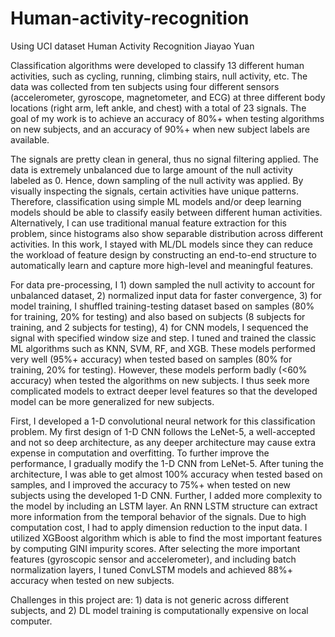 # Human-activity-recognition
Using UCI dataset
Human Activity Recognition
Jiayao Yuan

Classification algorithms were developed to classify 13 different human activities, such as cycling, running, climbing stairs, null activity, etc. The data was collected from ten subjects using four different sensors (accelerometer, gyroscope, magnetometer, and ECG) at three different body locations (right arm, left ankle, and chest) with a total of 23 signals. The goal of my work is to achieve an accuracy of 80%+ when testing algorithms on new subjects, and an accuracy of 90%+ when new subject labels are available. 

The signals are pretty clean in general, thus no signal filtering applied. The data is extremely unbalanced due to large amount of the null activity labeled as 0. Hence, down sampling of the null activity was applied. By visually inspecting the signals, certain activities have unique patterns. Therefore, classification using simple ML models and/or deep learning models should be able to classify easily between different human activities. Alternatively, I can use traditional manual feature extraction for this problem, since histograms also show separable distribution across different activities. In this work, I stayed with ML/DL models since they can reduce the workload of feature design by constructing an end-to-end structure to automatically learn and capture more high-level and meaningful features. 

For data pre-processing, I 1) down sampled the null activity to account for unbalanced dataset, 2) normalized input data for faster convergence, 3) for model training, I shuffled training-testing dataset based on samples (80% for training, 20% for testing) and also based on subjects (8 subjects for training, and 2 subjects for testing), 4) for CNN models, I sequenced the signal with specified window size and step. I tuned and trained the classic ML algorithms such as KNN, SVM, RF, and XGB. These models performed very well (95%+ accuracy) when tested based on samples (80% for training, 20% for testing). However, these models perform badly (<60% accuracy) when tested the algorithms on new subjects. I thus seek more complicated models to extract deeper level features so that the developed model can be more generalized for new subjects. 

First, I developed a 1-D convolutional neural network for this classification problem. My first design of 1-D CNN follows the LeNet-5, a well-accepted and not so deep architecture, as any deeper architecture may cause extra expense in computation and overfitting. To further improve the performance, I gradually modify the 1-D CNN from LeNet-5. After tuning the architecture, I was able to get almost 100% accuracy when tested based on samples, and I improved the accuracy to 75%+ when tested on new subjects using the developed 1-D CNN. Further, I added more complexity to the model by including an LSTM layer. An RNN LSTM structure can extract more information from the temporal behavior of the signals. Due to high computation cost, I had to apply dimension reduction to the input data. I utilized XGBoost algorithm which is able to find the most important features by computing GINI impurity scores. After selecting the more important features (gyroscopic sensor and accelerometer), and including batch normalization layers, I tuned ConvLSTM models and achieved 88%+ accuracy when tested on new subjects. 

Challenges in this project are: 1) data is not generic across different subjects, and 2) DL model training is computationally expensive on local computer.
